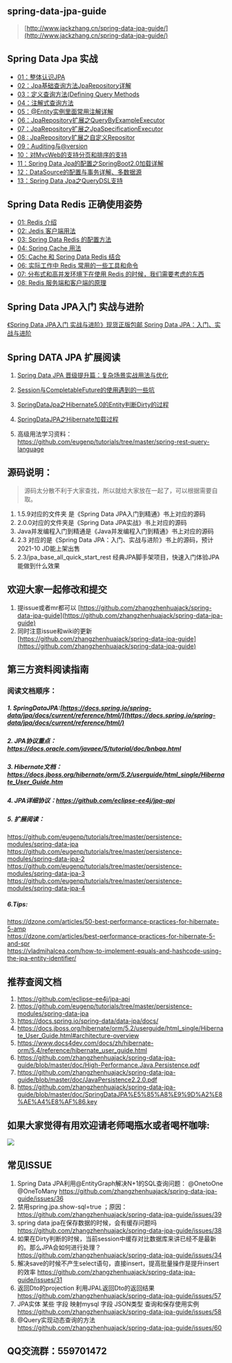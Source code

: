 ## spring-data-jpa-guide
> [http://www.jackzhang.cn/spring-data-jpa-guide/](http://www.jackzhang.cn/spring-data-jpa-guide/)

## Spring Data Jpa 实战					
- [01：整体认识JPA](./《SpringDataJpa实战》书/01.md)					
- [02：Jpa基础查询方法JpaRepository详解		](./《SpringDataJpa实战》书/02.md)							
- [03：定义查询方法(Defining Query Methods	](./《SpringDataJpa实战》书/03.md)									
- [04：注解式查询方法	](./《SpringDataJpa实战》书/04.md)									
- [05：@Entity实例里面常用注解详解			](./《SpringDataJpa实战》书/05.md)							
- [06：JpaRepository扩展之QueryByExampleExecutor](./《SpringDataJpa实战》书/06.md)										
- [07：JpaRepository扩展之JpaSpecificationExecutor](./《SpringDataJpa实战》书/07.md)										
- [08 :  JpaRepository扩展之自定义Repositor	](./《SpringDataJpa实战》书/08.md)									
- [09：Auditing与@version					](./《SpringDataJpa实战》书/09.md)					
- [10：对MvcWeb的支持分页和排序的支持			](./《SpringDataJpa实战》书/10.md)						
- [11：Spring Data Jpa的配置之SpringBoot2.0加载详解](./《SpringDataJpa实战》书/11.md)										
- [12：DataSource的配置与事务详解、多数据源		](./《SpringDataJpa实战》书/12.md)								
- [13：Spring Data Jpa之QueryDSL支持	](./《SpringDataJpa实战》书/13.md)				
## Spring Data Redis 正确使用姿势

- [01: Redis 介绍](./SpringDataRedis用法/0.md)
- [02: Jedis 客户端用法](./SpringDataRedis用法/1.md)
- [03: Spring Data Redis 的配置方法](./SpringDataRedis用法/2.md)
- [04: Spring Cache 用法](./SpringDataRedis用法/3.md)
- [05: Cache 和 Spring Data Redis 结合](./SpringDataRedis用法/4.md)
- [06: 实际工作中 Redis 常用的一些工具和命令](./SpringDataRedis用法/5.md)
- [07: 分布式和高并发环境下在使用 Redis 的时候，我们需要考虑的东西](./SpringDataRedis用法/6.md)
- [08: Redis 服务端和客户端的原理](./SpringDataRedis用法/7.md)

## Spring Data JPA入门 实战与进阶
[《Spring Data JPA入门 实战与进阶》现货正版包邮 Spring Data JPA：入门、实战与进阶  ](https://s.click.taobao.com/gHo2tcu)
## Spring DATA JPA 扩展阅读
1. [Spring Data JPA 晋级提升篇：复杂场景实战用法与优化](./SpringDataJpa高级用法补充/SpringDataJPA的一些高级用法扩展.md)  

2. [Session与CompletableFuture的使用遇到的一些坑](https://github.com/zhangzhenhuajack/spring-data-jpa-guide/wiki/%E5%A4%9A%E7%BA%BF%E7%A8%8B%E7%8E%AF%E5%A2%83%E4%B8%8B%E9%81%87%E5%88%B0%E7%9A%84Session%E7%9A%84%E6%9B%B4%E6%96%B0%E7%9A%84%E5%9D%91%EF%BC%8CCompletableFuture%E4%BD%BF%E7%94%A8%E7%9A%84%E5%9D%91)  
3. [SpringDataJpa之Hibernate5.0的Entity判断Dirty的过程
](https://github.com/zhangzhenhuajack/spring-data-jpa-guide/wiki/SpringDataJpa%E4%B9%8BHibernate5.0%E7%9A%84Entity%E5%88%A4%E6%96%ADDirty%E7%9A%84%E8%BF%87%E7%A8%8B)
4. [SpringDataJPA之Hibernate加载过程](https://github.com/zhangzhenhuajack/spring-data-jpa-guide/wiki/SpringDataJPA%E4%B9%8BHibernate%E5%8A%A0%E8%BD%BD%E8%BF%87%E7%A8%8B)
5. 高级用法学习资料： https://github.com/eugenp/tutorials/tree/master/spring-rest-query-language 
## 源码说明：
> 源码太分散不利于大家查找，所以就给大家放在一起了，可以根据需要自取。

1. 1.5.9对应的文件夹 是《Spring Data JPA入门到精通》书上对应的源码
2. 2.0.0对应的文件夹是《Spring Data JPA实战》书上对应的源码
3. Java并发编程入门到精通是《Java并发编程入门到精通》书上对应的源码
4. 2.3 对应的是《Spring Data JPA：入门、实战与进阶》书上的源码，预计2021-10 JD能上架出售
5. 2.3/jpa_base_all_quick_start_rest  经典JPA脚手架项目，快速入门体验JPA能做到什么效果
## 欢迎大家一起修改和提交
1. 提issue或者mr都可以 [https://github.com/zhangzhenhuajack/spring-data-jpa-guide](https://github.com/zhangzhenhuajack/spring-data-jpa-guide)
2. 同时注意issue和wiki的更新 [https://github.com/zhangzhenhuajack/spring-data-jpa-guide](https://github.com/zhangzhenhuajack/spring-data-jpa-guide)
## 第三方资料阅读指南

  ### 阅读文档顺序：  
  ##### 1. SpringDataJPA:[https://docs.spring.io/spring-data/jpa/docs/current/reference/html/](https://docs.spring.io/spring-data/jpa/docs/current/reference/html/)   

  ##### 2. JPA协议重点：https://docs.oracle.com/javaee/5/tutorial/doc/bnbqa.html   

  ##### 3. Hibernate文档：https://docs.jboss.org/hibernate/orm/5.2/userguide/html_single/Hibernate_User_Guide.htm   

  ##### 4. JPA详细协议：https://github.com/eclipse-ee4j/jpa-api   
  ##### 5. 扩展阅读：
  https://github.com/eugenp/tutorials/tree/master/persistence-modules/spring-data-jpa   
  https://github.com/eugenp/tutorials/tree/master/persistence-modules/spring-data-jpa-2   
  https://github.com/eugenp/tutorials/tree/master/persistence-modules/spring-data-jpa-3   
  https://github.com/eugenp/tutorials/tree/master/persistence-modules/spring-data-jpa-4   

  ##### 6.Tips:
  https://dzone.com/articles/50-best-performance-practices-for-hibernate-5-amp  
  https://dzone.com/articles/best-performance-practices-for-hibernate-5-and-spr   
  https://vladmihalcea.com/how-to-implement-equals-and-hashcode-using-the-jpa-entity-identifier/    


## 推荐查阅文档
1. https://github.com/eclipse-ee4j/jpa-api
1. https://github.com/eugenp/tutorials/tree/master/persistence-modules/spring-data-jpa
1. https://docs.spring.io/spring-data/data-jpa/docs/ 
2. https://docs.jboss.org/hibernate/orm/5.2/userguide/html_single/Hibernate_User_Guide.html#architecture-overview 
3. https://www.docs4dev.com/docs/zh/hibernate-orm/5.4/reference/hibernate_user_guide.html
4. https://github.com/zhangzhenhuajack/spring-data-jpa-guide/blob/master/doc/High-Performance.Java.Persistence.pdf
5. https://github.com/zhangzhenhuajack/spring-data-jpa-guide/blob/master/doc/JavaPersistence2.2.0.pdf 
6. https://github.com/zhangzhenhuajack/spring-data-jpa-guide/blob/master/doc/SpringDataJPA%E5%85%A8%E9%9D%A2%E8%AE%A4%E8%AF%86.key

## 如果大家觉得有用欢迎请老师喝瓶水或者喝杯咖啡:
![](images/IMG_4559(20200804-084753).JPG)

## 常见ISSUE
1. Spring Data JPA利用@EntityGraph解决N+1的SQL查询问题： @OnetoOne @OneToMany  https://github.com/zhangzhenhuajack/spring-data-jpa-guide/issues/36  
2. 禁用spring.jpa.show-sql=true ；原因：https://github.com/zhangzhenhuajack/spring-data-jpa-guide/issues/39 
3. spring data jpa在保存数据的时候，会有缓存问题吗 https://github.com/zhangzhenhuajack/spring-data-jpa-guide/issues/38  
4. 如果在Dirty判断的时候，当前session中缓存对比数据库来讲已经不是最新的。那么JPA会如何进行处理？https://github.com/zhangzhenhuajack/spring-data-jpa-guide/issues/34  
5. 解决save的时候不产生select语句，直接insert，提高批量操作是提升insert的效率 https://github.com/zhangzhenhuajack/spring-data-jpa-guide/issues/31
6. 返回Dto的projection  利用JPAL返回Dto的返回结果  https://github.com/zhangzhenhuajack/spring-data-jpa-guide/issues/57
7. JPA实体 某些 字段 映射mysql 字段 JSON类型 查询和保存使用实例 https://github.com/zhangzhenhuajack/spring-data-jpa-guide/issues/58
8. @Query实现动态查询的方法 https://github.com/zhangzhenhuajack/spring-data-jpa-guide/issues/60




## QQ交流群：559701472
